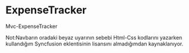 # ExpenseTracker
 Mvc-ExpenseTracker

 Not:Navbarın oradaki beyaz uyarının sebebi Html-Css kodlarını yazarken kullandığım Syncfusion eklentisinin lisansını almadığımdan kaynaklanıyor.
